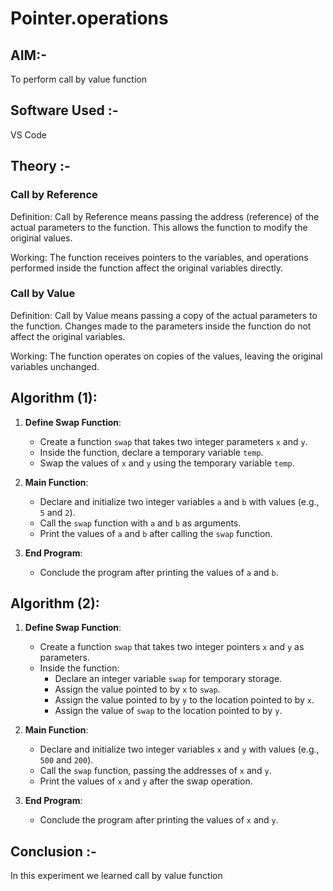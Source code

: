 # Pointer.operations

## AIM:-<br>
To perform call by value function<br>

## Software Used :- <br>
VS Code <br>

## Theory :- <br>
### Call by Reference<br>
Definition: Call by Reference means passing the address (reference) of the actual parameters to the function. This allows the function to modify the original values.<br>

Working: The function receives pointers to the variables, and operations performed inside the function affect the original variables directly.<br>

### Call by Value<br>
Definition: Call by Value means passing a copy of the actual parameters to the function. Changes made to the parameters inside the function do not affect the original variables.<br>

Working: The function operates on copies of the values, leaving the original variables unchanged.<br>

## Algorithm (1):

1. **Define Swap Function**:
   - Create a function `swap` that takes two integer parameters `x` and `y`.
   - Inside the function, declare a temporary variable `temp`.
   - Swap the values of `x` and `y` using the temporary variable `temp`.

2. **Main Function**:
   - Declare and initialize two integer variables `a` and `b` with values (e.g., `5` and `2`).
   - Call the `swap` function with `a` and `b` as arguments.
   - Print the values of `a` and `b` after calling the `swap` function.

3. **End Program**:
   - Conclude the program after printing the values of `a` and `b`.

## Algorithm (2):

1. **Define Swap Function**:
   - Create a function `swap` that takes two integer pointers `x` and `y` as parameters.
   - Inside the function:
     - Declare an integer variable `swap` for temporary storage.
     - Assign the value pointed to by `x` to `swap`.
     - Assign the value pointed to by `y` to the location pointed to by `x`.
     - Assign the value of `swap` to the location pointed to by `y`.

2. **Main Function**:
   - Declare and initialize two integer variables `x` and `y` with values (e.g., `500` and `200`).
   - Call the `swap` function, passing the addresses of `x` and `y`.
   - Print the values of `x` and `y` after the swap operation.

3. **End Program**:
   - Conclude the program after printing the values of `x` and `y`.

## Conclusion :- <br> 

In this experiment we learned call by value function <br>

